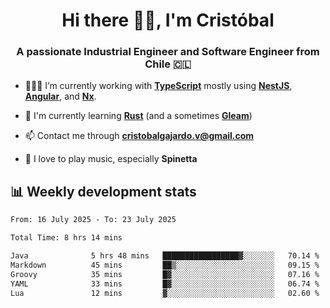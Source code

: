 <h1 align="center">Hi there ✌🏻, I'm Cristóbal</h1>
<h3 align="center">A passionate Industrial Engineer and Software Engineer from Chile 🇨🇱</h3>

- 🧑🏻‍💻 I’m currently working with **[TypeScript](https://www.typescriptlang.org)** mostly using **[NestJS](https://nestjs.com)**, **[Angular](https://angular.io)**, and **[Nx](https://nx.dev)**.

- 🌱 I'm currently learning **[Rust](https://www.rust-lang.org)** (and a sometimes **[Gleam](https://gleam.run/)**)

- 📫 Contact me through **cristobalgajardo.v@gmail.com**

- 🎸 I love to play music, especially **Spinetta**

## 📊 Weekly development stats

<!--START_SECTION:waka-->

```txt
From: 16 July 2025 - To: 23 July 2025

Total Time: 8 hrs 14 mins

Java              5 hrs 48 mins   █████████████████▓░░░░░░░   70.14 %
Markdown          45 mins         ██▒░░░░░░░░░░░░░░░░░░░░░░   09.15 %
Groovy            35 mins         █▓░░░░░░░░░░░░░░░░░░░░░░░   07.16 %
YAML              33 mins         █▓░░░░░░░░░░░░░░░░░░░░░░░   06.74 %
Lua               12 mins         ▓░░░░░░░░░░░░░░░░░░░░░░░░   02.60 %
```

<!--END_SECTION:waka-->
